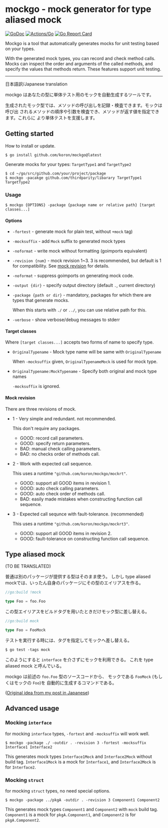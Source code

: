 # mockgo - mock generator for type aliased mock

[![GoDoc](https://godoc.org/github.com/koron/mockgo?status.svg)](https://godoc.org/github.com/koron/mockgo)
[![Actions/Go](https://github.com/koron/mockgo/workflows/Go/badge.svg)](https://github.com/koron/mockgo/actions?query=workflow%3AGo)
[![Go Report Card](https://goreportcard.com/badge/github.com/koron/mockgo)](https://goreportcard.com/report/github.com/koron/mockgo)

Mockgo is a tool that automatically generates mocks for unit testing based on
your types.

With the generated mock types, you can record and check method calls. Mocks can
inspect the order and arguments of the called methods, and specify the values
that methods return. These features support unit testing.

---

日本語訳/Japanese translation

mockgo はあなたの型に単体テスト用のモックを自動生成するツールです。

生成されたモック型では、メソッドの呼び出しを記録・検査できます。モックは呼び出
されるメソッドの順序や引数を検査でき、メソッドが返す値を指定できます。これらに
より単体テストを支援します。

## Getting started

How to install or update.

```console
$ go install github.com/koron/mockgo@latest
```

Generate mocks for your types: `TargetType1` and `TargetType2`

```console
$ cd ~/go/src/github.com/your/project/package
$ mockgo -pacakge github.com/thirdparity/libarary TargetType1 TargetType2
```

### Usage

```console
$ mockgo {OPTIONS} -package {package name or relative path} [target classes...]
```

#### Options

*   `-fortest` - generate mock for plain test, without `+mock` tag)
*   `-mocksuffix` - add `Mock` suffix to generated mock types
*   `-noformat` - write mock without formatting (goimports equivalent)
*   `-revision {num}` - mock revision 1~3. 3 is recommended, but default is 1
    for compatibility. See [mock revision](#mock-revision) for details.
*   `-noformat` - suppress goimports on generating mock code.
*   `-output {dir}` - specify output directory (default `.`, current directory)
*   `-package {path or dir}` - mandatory, packages for which there are types
    that generate mocks.

    When this starts with `./` or `../`, you can use relative path for this.

*   `-verbose` - show verbose/debug messages to stderr

#### Target classes

Where `[target classes...]` accepts two forms of name to specify type.

*   `OriginalTypename` - Mock type name will be same with `OriginalTypename`

    When `-mocksuffix` given, `OriginalTypenameMock` is used for mock type.

*   `OriginalTypename:MockTypename` - Specify both original and mock type names

    `-mocksuffix` is ignored.

#### Mock revision

There are three revisions of mock.

* 1 - Very simple and redundant. not recommended.

    This don't require any packages.

    * GOOD: record call parameters.
    * GOOD: specify return parameters.
    * BAD: manual check calling parameters.
    * BAD: no checks order of methods call.

* 2 - Work with expected call sequence.

    This uses a runtime `"github.com/koron/mockgo/mockrt"`.

    * GOOD: support all GOOD items in revision 1.
    * GOOD: auto check calling parameters.
    * GOOD: auto check order of methods call.
    * BAD: easily made mistakes when constructing function call sequence.

* 3 - Expected call sequnce with fault-tolerance. (recommended)

    This uses a runtime `"github.com/koron/mockgo/mockrt3"`.

    * GOOD: support all GOOD items in revision 2.
    * GOOD: fault-tolerance on constructing function call sequence.

## Type aliased mock

(TO BE TRANSLATED)

普通は別のパッケージが提供する型はそのまま使う。
しかし type aliased mockでは、いったん自身のパッケージにその型のエイリアスを作る。

```go
//go:build !mock

type Foo = foo.Foo
```

この型エイリアスをビルドタグを用いたときだけモック型に差し替える。

```go
//go:build mock

type Foo = FooMock
```

テストを実行する時には、タグを指定してモックへ差し替える。

```console
$ go test -tags mock
```

このようにすると `interface` を介さずにモックを利用できる。
これを type aliased mock と呼んでいる。

mockgo は前述の `foo.Foo` 型のソースコードから、
モックである `FooMock` (もしくはモックの `Foo`)を
自動的に生成するコマンドである。

([Original idea from my post in Japanese](https://www.kaoriya.net/blog/2020/01/20/never-interface-only-for-tests/))

## Advanced usage

### Mocking `interface`

for mocking `interface` types, `-fortest` and `-mocksuffix` will work well.

```console
$ mockgo -package ./ -outdir . -revision 3 -fortest -mocksuffix Interface1 Interface2
```

This generates mock types `Interface1Mock` and `Interface2Mock` without build
tag.  `Interface1Mock` is a mock for `Interface1`, and `Interface2Mock` is for
`Interface2`.

### Mocking `struct`

for mocking `struct` types, no need special options.

```console
$ mockgo -package ../pkgA -outdir . -revision 3 Component1 Component2
```

This generates mock types `Component1` and `Component2` with `mock` build tag.
`Component1` is a mock for `pkgA.Component1`, and `Component2` is for
`pkgA.Component2`.
